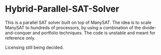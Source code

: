 # Hybrid-Parallel-SAT-Solver

This is a parallel SAT solver built on top of ManySAT. The idea is to scale ManySAT to hundreds of processors, by using a combination of the divide-and-conquer and portfolio techniques. The code is unstable and meant for reference only.

Licensing still being decided.